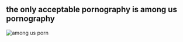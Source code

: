 ## the only acceptable pornography is among us pornography

![among us porn](https://happymag.tv/wp-content/uploads/2022/03/among-us-porn-1.jpg)
